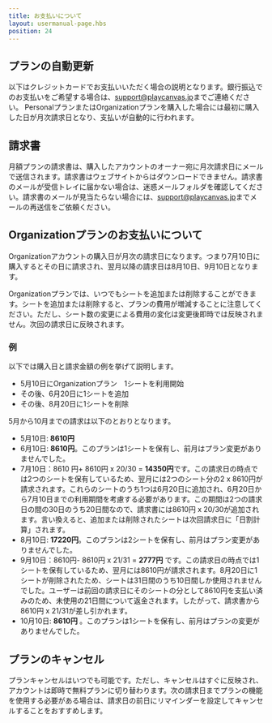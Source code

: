 ```yaml
---
title: お支払いについて
layout: usermanual-page.hbs
position: 24
---
```


## プランの自動更新
以下はクレジットカードでお支払いいただく場合の説明となります。銀行振込でのお支払いをご希望する場合は、<support@playcanvas.jp>までご連絡ください。
PersonalプランまたはOrganizationプランを購入した場合には最初に購入した日が月次請求日となり、支払いが自動的に行われます。

## 請求書 
月額プランの請求書は、購入したアカウントのオーナー宛に月次請求日にメールで送信されます。請求書はウェブサイトからはダウンロードできません。請求書のメールが受信トレイに届かない場合は、迷惑メールフォルダを確認してください。請求書のメールが見当たらない場合には、<support@playcanvas.jp>までメールの再送信をご依頼ください。

## Organizationプランのお支払いについて
Organizationアカウントの購入日が月次の請求日になります。つまり7月10日に購入するとその日に請求され、翌月以降の請求日は8月10日、9月10日となります。

Organizationプランでは、いつでもシートを追加または削除することができます。シートを追加または削除すると、プランの費用が増減することに注意してください。ただし、シート数の変更による費用の変化は変更後即時では反映されません。次回の請求日に反映されます。

### 例
以下では購入日と請求金額の例を挙げて説明します。

* 5月10日にOrganizationプラン　1シートを利用開始
* その後、6月20日に1シートを追加
* その後、8月20日に1シートを削除

5月から10月までの請求は以下のとおりとなります。

* 5月10日: **8610円**
* 6月10日: **8610円**。このプランは1シートを保有し、前月はプラン変更がありませんでした。
* 7月10日：8610 円+ 8610円 x 20/30 = **14350円**です。この請求日の時点では2つのシートを保有しているため、翌月には2つのシート分の2 x 8610円が請求されます。これらのシートのうち1つは6月20日に追加され、6月20日から7月10日までの利用期間を考慮する必要があります。この期間は2つの請求日の間の30日のうち20日間なので、請求書には8610円 x 20/30が追加されます。言い換えると、追加または削除されたシートは次回請求日に「日割計算」されます。
* 8月10日: **17220円**。このプランは2シートを保有し、前月はプラン変更がありませんでした。
* 9月10日：8610円- 8610円 x 21/31 = **2777円** です。この請求日の時点では1シートを保有しているため、翌月には8610円が請求されます。8月20日に1シートが削除されたため、シートは31日間のうち10日間しか使用されませんでした。ユーザーは前回の請求日にそのシートの分として8610円を支払い済みのため、未使用の21日間について返金されます。したがって、請求書から8610円 x 21/31が差し引かれます。
* 10月10日: **8610円** 。このプランは1シートを保有し、前月はプランの変更がありませんでした。

## プランのキャンセル
プランキャンセルはいつでも可能です。ただし、キャンセルはすぐに反映され、アカウントは即時で無料プランに切り替わります。次の請求日までプランの機能を使用する必要がある場合は、請求日の前日にリマインダーを設定してキャンセルすることをおすすめします。
